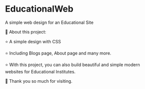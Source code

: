 # EducationalWeb
A simple web design for an Educational Site

💫 About this project:

⭐ A simple design with CSS

⭐ Including Blogs page, About page and many more.

⭐ With this project, you can also build beautiful and simple modern 
websites for Educational Institutes.

🤗 Thank you so much for visiting.
